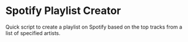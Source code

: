 # Spotify Playlist Creator

Quick script to create a playlist on Spotify based on the top tracks from a list of specified artists.